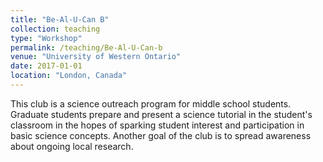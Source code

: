 ```yaml
---
title: "Be-Al-U-Can B"
collection: teaching
type: "Workshop"
permalink: /teaching/Be-Al-U-Can-b
venue: "University of Western Ontario"
date: 2017-01-01
location: "London, Canada"
---
```


This club is a science outreach program for middle school students. Graduate students prepare and present a science tutorial in the student's classroom in the hopes of sparking student interest and participation in basic science concepts. Another goal of the club is to spread awareness about ongoing local research.
